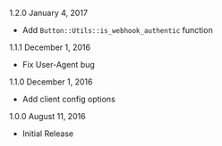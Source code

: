 1.2.0 January 4, 2017
  - Add `Button::Utils::is_webhook_authentic` function

1.1.1 December 1, 2016
 - Fix User-Agent bug

1.1.0 December 1, 2016
  - Add client config options

1.0.0 August 11, 2016
  - Initial Release
